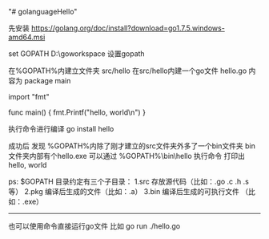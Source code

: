 "# golanguageHello" 

先安装 https://golang.org/doc/install?download=go1.7.5.windows-amd64.msi

 set GOPATH D:\goworkspace 设置gopath
 
 在%GOPATH%内建立文件夹 src/hello  在src/hello内建一个go文件 hello.go 内容为
 package main

import "fmt"

func main() {
    fmt.Printf("hello, world\n")
}

执行命令进行编译
go install hello

成功后 发现 %GOPATH%内除了刚才建立的src文件夹外多了一个bin文件夹 bin文件夹内部有个hello.exe
可以通过 %GOPATH%\bin\hello 执行命令 
打印出 hello, world


ps:
 $GOPATH 目录约定有三个子目录：
1.src 存放源代码（比如：.go .c .h .s等）
2.pkg 编译后生成的文件（比如：.a）
3.bin 编译后生成的可执行文件 （比如：.exe）


**************************************************
也可以使用命令直接运行go文件
比如 go run ./hello.go